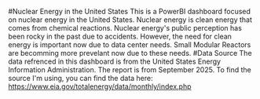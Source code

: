 #Nuclear Energy in the United States
This is a PowerBI dashboard focused on nuclear energy in the United States. Nuclear energy is clean energy that comes from chemical reactions. Nuclear energy's public perception has been rocky in the past due to accidents. However, the need for clean energy is important now due to data center needs. Small Modular Reactors are becomming more prevelant now due to these needs. 
#Data Source
The data refrenced in this dashboard is from the United States Energy Information Administration. The report is from September 2025. To find the source I'm using, you can find the data here: https://www.eia.gov/totalenergy/data/monthly/index.php 
